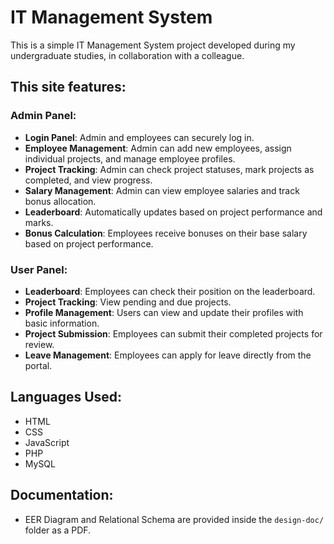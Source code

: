 # IT Management System

This is a simple IT Management System project developed during my undergraduate studies, in collaboration with a colleague.

## This site features:

### Admin Panel:
* **Login Panel**: Admin and employees can securely log in.
* **Employee Management**: Admin can add new employees, assign individual projects, and manage employee profiles.
* **Project Tracking**: Admin can check project statuses, mark projects as completed, and view progress.
* **Salary Management**: Admin can view employee salaries and track bonus allocation.
* **Leaderboard**: Automatically updates based on project performance and marks.
* **Bonus Calculation**: Employees receive bonuses on their base salary based on project performance.

### User Panel:
* **Leaderboard**: Employees can check their position on the leaderboard.
* **Project Tracking**: View pending and due projects.
* **Profile Management**: Users can view and update their profiles with basic information.
* **Project Submission**: Employees can submit their completed projects for review.
* **Leave Management**: Employees can apply for leave directly from the portal.

## Languages Used:
* HTML
* CSS
* JavaScript
* PHP
* MySQL

## Documentation:
- EER Diagram and Relational Schema are provided inside the `design-doc/` folder as a PDF.
